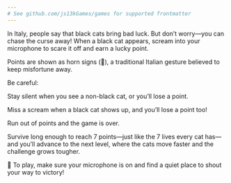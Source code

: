 ```yaml
---
# See github.com/js13kGames/games for supported frontmatter
---
```

In Italy, people say that black cats bring bad luck. But don’t worry—you can chase the curse away! When a black cat appears, scream into your microphone to scare it off and earn a lucky point.

Points are shown as horn signs (🤘), a traditional Italian gesture believed to keep misfortune away.

Be careful:

Stay silent when you see a non-black cat, or you’ll lose a point.

Miss a scream when a black cat shows up, and you’ll lose a point too!

Run out of points and the game is over.

Survive long enough to reach 7 points—just like the 7 lives every cat has—and you’ll advance to the next level, where the cats move faster and the challenge grows tougher.

🎤 To play, make sure your microphone is on and find a quiet place to shout your way to victory!
